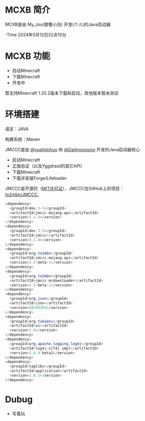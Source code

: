# MCXB 简介
MCXB是由 My_Jox(御蜀小白) 开发(个人)的Java启动器

-Time 2024年5月12日22点10分

# MCXB 功能
 * 启动Minecraft
 * 下载Minecraft
 * 开发中

暂支持Minecraft 1.20.2版本下载和启动，其他版本暂未测试

# 环境搭建
  语言：JAVA
  
  构建系统：Maven

  JMCCC是由 [@yushijinhun](https://github.com/yushijinhun) 和 [@Darkyoooooo](https://github.com/Darkyoooooo) 开发的Java启动器核心
 * 启动Minecraft
 * 正版验证（以及Yggdrasil的其它API）
 * 下载Minecraft
 * 下载并安装Forge/Liteloader

  JMCCC是开源的（[MIT许可证](https://to2mbn.github.io/jmccc/LICENSE.txt)），JMCCC在GitHub上的项目：[to2mbn/JMCCC](https://github.com/to2mbn/JMCCC)。

``` java
<dependency>
  <groupId>dev.3-3</groupId>
  <artifactId>jmccc-mojang-api</artifactId>
  <version>3.1.4</version>
</dependency>
<dependency>
  <groupId>dev.3-3</groupId>
  <artifactId>jmccc</artifactId>
  <version>3.1.4</version>
</dependency>
<dependency>
  <groupId>org.to2mbn</groupId>
  <artifactId>jmccc-mojang-api</artifactId>
  <version>2.5-beta-1</version>
</dependency>
<dependency>
  <groupId>org.to2mbn</groupId>
  <artifactId>jmccc-mcdownloader</artifactId>
  <version>2.5-beta-1</version>
</dependency>
<dependency>
  <groupId>org.json</groupId>
  <artifactId>json</artifactId>
  <version>20240303</version>
</dependency>
<dependency>
  <groupId>org.tukaani</groupId>
  <artifactId>xz</artifactId>
  <version>1.9</version>
</dependency>
<dependency>
  <groupId>org.apache.logging.log4j</groupId>
  <artifactId>log4j-slf4j-impl</artifactId>
  <version>3.0.0-beta2</version>
</dependency>
<dependency>
  <groupId>taglibs</groupId>
  <artifactId>application</artifactId>
  <version>1.0.1</version>
</dependency>
```
# Dubug
  * 写着玩
